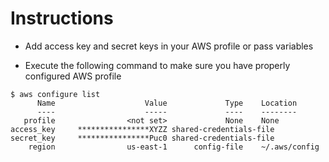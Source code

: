 # Instructions 

- Add access key and secret keys in your AWS profile or pass variables

- Execute the following command to make sure you have properly configured AWS profile 

```
$ aws configure list
      Name                    Value             Type    Location
      ----                    -----             ----    --------
   profile                <not set>             None    None
access_key     ****************XYZZ shared-credentials-file
secret_key     ****************Puc0 shared-credentials-file
    region                us-east-1      config-file    ~/.aws/config
```
